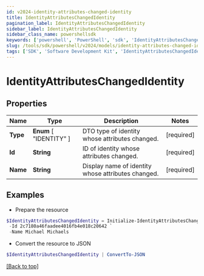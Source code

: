 ```yaml
---
id: v2024-identity-attributes-changed-identity
title: IdentityAttributesChangedIdentity
pagination_label: IdentityAttributesChangedIdentity
sidebar_label: IdentityAttributesChangedIdentity
sidebar_class_name: powershellsdk
keywords: ['powershell', 'PowerShell', 'sdk', 'IdentityAttributesChangedIdentity', 'V2024IdentityAttributesChangedIdentity'] 
slug: /tools/sdk/powershell/v2024/models/identity-attributes-changed-identity
tags: ['SDK', 'Software Development Kit', 'IdentityAttributesChangedIdentity', 'V2024IdentityAttributesChangedIdentity']
---
```



# IdentityAttributesChangedIdentity

## Properties

Name | Type | Description | Notes
------------ | ------------- | ------------- | -------------
**Type** |  **Enum** [  "IDENTITY" ] | DTO type of identity whose attributes changed. | [required]
**Id** | **String** | ID of identity whose attributes changed. | [required]
**Name** | **String** | Display name of identity whose attributes changed. | [required]

## Examples

- Prepare the resource
```powershell
$IdentityAttributesChangedIdentity = Initialize-IdentityAttributesChangedIdentity  -Type IDENTITY `
 -Id 2c7180a46faadee4016fb4e018c20642 `
 -Name Michael Michaels
```

- Convert the resource to JSON
```powershell
$IdentityAttributesChangedIdentity | ConvertTo-JSON
```


[[Back to top]](#) 

